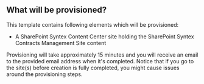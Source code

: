 ## What will be provisioned?

This template contains following elements which will be provisioned:

- A SharePoint Syntex Content Center site holding the SharePoint Syntex Contracts Management Site content

Provisioning will take approximately 15 minutes and you will receive an email to the provided email address when it's completed. Notice that if you go to the site(s) before creation is fully completed, you might cause issues around the provisioning steps.
